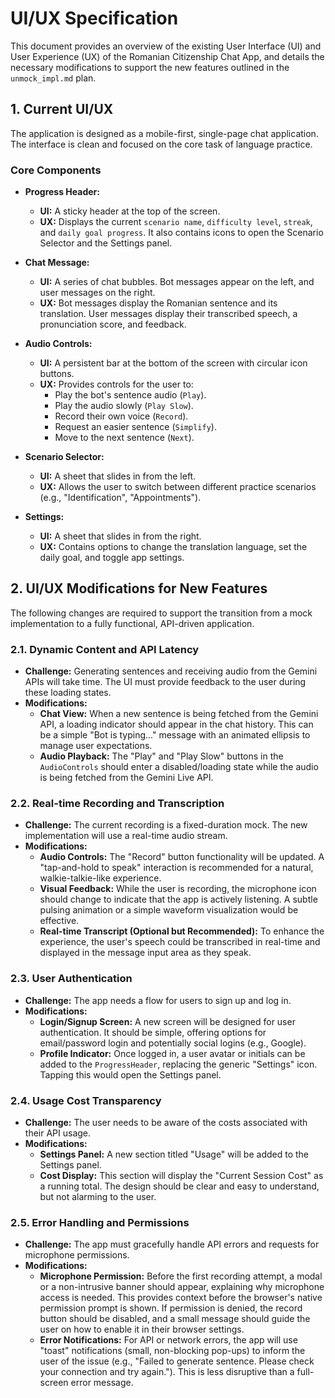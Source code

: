 # UI/UX Specification

This document provides an overview of the existing User Interface (UI) and User Experience (UX) of the Romanian Citizenship Chat App, and details the necessary modifications to support the new features outlined in the `unmock_impl.md` plan.

## 1. Current UI/UX

The application is designed as a mobile-first, single-page chat application. The interface is clean and focused on the core task of language practice.

### Core Components

*   **Progress Header:**
    *   **UI:** A sticky header at the top of the screen.
    *   **UX:** Displays the current `scenario name`, `difficulty level`, `streak`, and `daily goal progress`. It also contains icons to open the Scenario Selector and the Settings panel.

*   **Chat Message:**
    *   **UI:** A series of chat bubbles. Bot messages appear on the left, and user messages on the right.
    *   **UX:** Bot messages display the Romanian sentence and its translation. User messages display their transcribed speech, a pronunciation score, and feedback.

*   **Audio Controls:**
    *   **UI:** A persistent bar at the bottom of the screen with circular icon buttons.
    *   **UX:** Provides controls for the user to:
        *   Play the bot's sentence audio (`Play`).
        *   Play the audio slowly (`Play Slow`).
        *   Record their own voice (`Record`).
        *   Request an easier sentence (`Simplify`).
        *   Move to the next sentence (`Next`).

*   **Scenario Selector:**
    *   **UI:** A sheet that slides in from the left.
    *   **UX:** Allows the user to switch between different practice scenarios (e.g., "Identification", "Appointments").

*   **Settings:**
    *   **UI:** A sheet that slides in from the right.
    *   **UX:** Contains options to change the translation language, set the daily goal, and toggle app settings.

## 2. UI/UX Modifications for New Features

The following changes are required to support the transition from a mock implementation to a fully functional, API-driven application.

### 2.1. Dynamic Content and API Latency

*   **Challenge:** Generating sentences and receiving audio from the Gemini APIs will take time. The UI must provide feedback to the user during these loading states.
*   **Modifications:**
    *   **Chat View:** When a new sentence is being fetched from the Gemini API, a loading indicator should appear in the chat history. This can be a simple "Bot is typing..." message with an animated ellipsis to manage user expectations.
    *   **Audio Playback:** The "Play" and "Play Slow" buttons in the `AudioControls` should enter a disabled/loading state while the audio is being fetched from the Gemini Live API.

### 2.2. Real-time Recording and Transcription

*   **Challenge:** The current recording is a fixed-duration mock. The new implementation will use a real-time audio stream.
*   **Modifications:**
    *   **Audio Controls:** The "Record" button functionality will be updated. A "tap-and-hold to speak" interaction is recommended for a natural, walkie-talkie-like experience.
    *   **Visual Feedback:** While the user is recording, the microphone icon should change to indicate that the app is actively listening. A subtle pulsing animation or a simple waveform visualization would be effective.
    *   **Real-time Transcript (Optional but Recommended):** To enhance the experience, the user's speech could be transcribed in real-time and displayed in the message input area as they speak.

### 2.3. User Authentication

*   **Challenge:** The app needs a flow for users to sign up and log in.
*   **Modifications:**
    *   **Login/Signup Screen:** A new screen will be designed for user authentication. It should be simple, offering options for email/password login and potentially social logins (e.g., Google).
    *   **Profile Indicator:** Once logged in, a user avatar or initials can be added to the `ProgressHeader`, replacing the generic "Settings" icon. Tapping this would open the Settings panel.

### 2.4. Usage Cost Transparency

*   **Challenge:** The user needs to be aware of the costs associated with their API usage.
*   **Modifications:**
    *   **Settings Panel:** A new section titled "Usage" will be added to the Settings panel.
    *   **Cost Display:** This section will display the "Current Session Cost" as a running total. The design should be clear and easy to understand, but not alarming to the user.

### 2.5. Error Handling and Permissions

*   **Challenge:** The app must gracefully handle API errors and requests for microphone permissions.
*   **Modifications:**
    *   **Microphone Permission:** Before the first recording attempt, a modal or a non-intrusive banner should appear, explaining why microphone access is needed. This provides context before the browser's native permission prompt is shown. If permission is denied, the record button should be disabled, and a small message should guide the user on how to enable it in their browser settings.
    *   **Error Notifications:** For API or network errors, the app will use "toast" notifications (small, non-blocking pop-ups) to inform the user of the issue (e.g., "Failed to generate sentence. Please check your connection and try again."). This is less disruptive than a full-screen error message.
